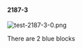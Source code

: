 #### 2187-3
![test-2187-3-0.png](https://github.com/lil-lab/nlvr/raw/master/nlvr/test/images/1/test-2187-3-0.png "test-2187-3-0.png")

There are 2 blue blocks